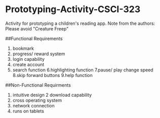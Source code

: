 # Prototyping-Activity-CSCI-323
Activity for prototyping a children's reading app.
Note from the authors: Please avoid "Creature Freep"

##Functional Requirements
1. bookmark 
2. progress/ reward system 
3. login capability 
4. create account 
5. search function 
6.highlighting function 
7.pause/ play change speed 
8.skip forward buttons 
9.help function 


##Non-Functional Requirments 
1. intuitive design
2 download capability 
3. cross operating system 
4. network connection 
5. runs on tablets 
